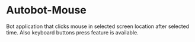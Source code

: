 # Autobot-Mouse
Bot application that clicks mouse in selected screen location after selected time.
Also keyboard buttons press feature is available.
